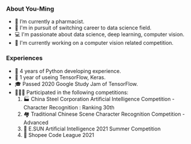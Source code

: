### About  You-Ming

- 💊 I’m currently a pharmacist.
- 🎯 I'm in pursuit of switching career to data science field.
- 💻 I'm passionate about data science, deep learning, computer vision.
- 🏁 I'm currently working on a computer vision related competition.

### Experiences

- 🐍 4 years of Python developing experience.
- 🔧 1 year of useing TensorFlow, Keras.
- 🎓 Passed 2020 Google Study Jam  of TensorFlow.
- 🏃🏻‍♂️ Participated in the following competitions:
  1. 🏭 China Steel Corporation Artificial Intelligence Competition -  Character Recognition : Ranking 30th
  2. 🏘️ Traditional Chinese Scene Character Recognition Competition - Advanced
  3. 🌄 E.SUN Artificial Intelligence 2021 Summer Competition
  4. 🦐 Shopee Code League 2021
